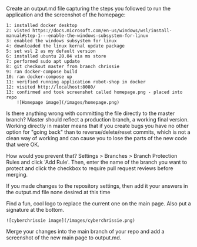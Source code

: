 Create an output.md file capturing the steps you followed to run the
application and the screenshot of the homepage:

    1: installed docker desktop
    2: visted https://docs.microsoft.com/en-us/windows/wsl/install-manual#step-1---enable-the-windows-subsystem-for-linux
    3: enabled the windows subsystem for linux
    4: downloaded the linux kernal update package
    5: set wsl 2 as my default version
    6: installed ubuntu 20.04 via ms store
    7: performed sudo apt update
    8: git checkout master from branch chrissie
    9: ran docker-compose build
    10: ran docker-compose up
    11: verified running application robot-shop in docker
    12: visited http://localhost:8080/
    13: confirmed and took screenshot called homepage.png - placed into repo
        ![Homepage image](/images/homepage.png)

Is there anything wrong with committing the file directly to the master
branch?
    Master should reflect a production branch, a working final version. Working directly in master means that if you create bugs you have no other option for "going back" than to reverse/delete/reset commits, which is not a clean way of working and can cause you to lose the parts of the new code that were OK.

How would you prevent that? 
    Settings > Branches > Branch Protection Rules and click 'Add Rule'. Then, enter the name of the branch you want to protect and click the checkbox to require pull request reviews before merging.

If you made changes to the repository settings, then add it your answers in the output.md file
    none desired at this time


Find a fun, cool logo to replace the current one on the main page. Also put a signature at the bottom. 

    ![cyberchrissie image](/images/cyberchrissie.png)

Merge your changes into the main branch of your repo and add a screenshot of the new main page to output.md.
